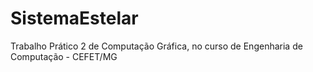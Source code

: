# SistemaEstelar
Trabalho Prático 2 de Computação Gráfica, no curso de Engenharia de Computação - CEFET/MG
